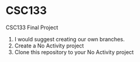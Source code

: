 # CSC133
CSC133 Final Project
1. I would suggest creating our own branches.
2. Create a No Activity project
3. Clone this repository to your No Activity project
